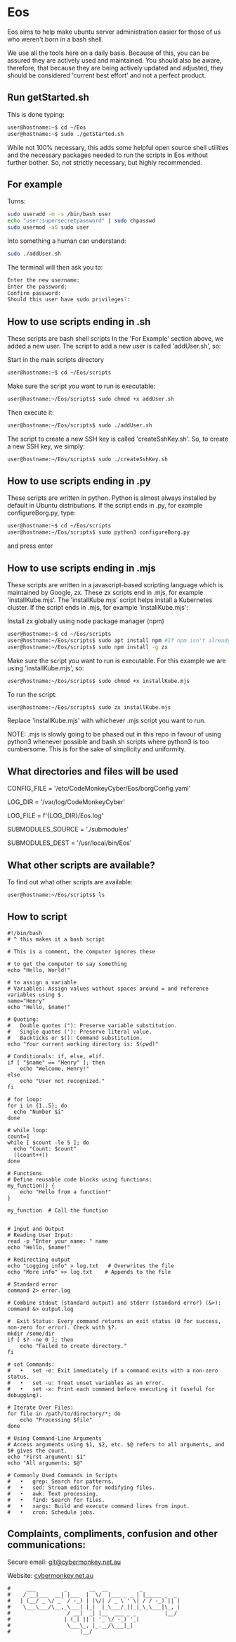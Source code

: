 # Eos
Eos aims to help make ubuntu server administration easier for those of us who weren't born in a bash shell.

We use all the tools here on a daily basis. Because of this, you can be assured they are actively used and maintained. You should also be aware, therefore, that because they are being actively updated and adjusted, they should be considered 'current best effort' and not a perfect product.


## Run getStarted.sh
This is done typing: 
``` bash
user@hostname:~$ cd ~/Eos
user@hostname:~$ sudo ./getStarted.sh
```
While not 100% necessary, this adds some helpful open source shell utilities and the necessary packages needed to run the scripts in Eos without further bother. So, not strictly necessary, but highly recommended.


## For example
Turns:
``` bash
sudo useradd -m -s /bin/bash user
echo "user:supersecretpassword" | sudo chpasswd
sudo usermod -aG sudo user
```

Into something a human can understand:
``` bash
sudo ./addUser.sh
```
The terminal will then ask you to:
```bash
Enter the new username:
Enter the password:
Confirm password:
Should this user have sudo privileges?:
```

## How to use scripts ending in .sh
These scripts are bash shell scripts
In the 'For Example' section above, we added a new user. The script to add a new user is called 'addUser.sh', so:

Start in the main scripts directory
``` bash
user@hostname:~$ cd ~/Eos/scripts
```

Make sure the script you want to run is executable:
```bash
user@hostname:~/Eos/scripts$ sudo chmod +x addUser.sh
```

Then execute it:
```bash
user@hostname:~/Eos/scripts$ sudo ./addUser.sh
```

The script to create a new SSH key is called 'createSshKey.sh'. So, to create a new SSH key, we simply: 
```bash
user@hostname:~/Eos/scripts$ sudo ./createSshKey.sh
```

## How to use scripts ending in .py
These scripts are written in python. Python is almost always installed by default in Ubuntu distributions.
If the script ends in .py, for example configureBorg.py, type:
```bash
user@hostname:~$ cd ~/Eos/scripts
user@hostname:~/Eos/scripts$ sudo python3 configureBorg.py
```
and press enter

## How to use scripts ending in .mjs
These scripts are written in a javascript-based scripting language which is maintained by Google, zx.
These zx scripts end in .mjs, for example 'installKube.mjs'.
The 'installKube.mjs' script helps install a Kubernetes cluster.
If the script ends in .mjs, for example 'installKube.mjs':

Install zx globally using node package manager (npm)
```bash
user@hostname:~$ cd ~/Eos/scripts
user@hostname:~/Eos/scripts$ sudo apt install npm #If npm isn't already installed, or you don't know whether it is installed or not
user@hostname:~/Eos/scripts$ sudo npm install -g zx
```

Make sure the script you want to run is executable. For this example we are using 'installKube.mjs', so:
```bash
user@hostname:~/Eos/scripts$ sudo chmod +x installKube.mjs
```

To run the script:
```bash
user@hostname:~/Eos/scripts$ sudo zx installKube.mjs
```

Replace 'installKube.mjs' with whichever .mjs script you want to run.

NOTE: .mjs is slowly going to be phased out in this repo in favour of using python3 whenever possible and bash.sh scripts where python3 is too cumbersome. This is for the sake of simplicity and uniformity.

## What directories and files will be used

CONFIG_FILE = '/etc/CodeMonkeyCyber/Eos/borgConfig.yaml'

LOG_DIR = '/var/log/CodeMonkeyCyber'

LOG_FILE = f'{LOG_DIR}/Eos.log'

SUBMODULES_SOURCE = './submodules'

SUBMODULES_DEST = '/usr/local/bin/Eos'

## What other scripts are available?
To find out what other scripts are available:

```bash
user@hostname:~/Eos/scripts$ ls
```

## How to script
```
#!/bin/bash
# ^ this makes it a bash script

# This is a comment, the computer ignores these

# to get the computer to say something
echo "Hello, World!"

# to assign a variable
# Variables: Assign values without spaces around = and reference variables using $.
name="Henry"
echo "Hello, $name!"

# Quoting:
#	Double quotes ("): Preserve variable substitution.
#	Single quotes ('): Preserve literal value.
#	Backticks or $(): Command substitution.
echo "Your current working directory is: $(pwd)"

# Conditionals: if, else, elif.
if [ "$name" == "Henry" ]; then
    echo "Welcome, Henry!"
else
    echo "User not recognized."
fi

# for loop:
for i in {1..5}; do
  echo "Number $i"
done

# while loop:
count=1
while [ $count -le 5 ]; do
  echo "Count: $count"
  ((count++))
done

# Functions
# Define reusable code blocks using functions:
my_function() {
    echo "Hello from a function!"
}

my_function  # Call the function


# Input and Output 
# Reading User Input:
read -p "Enter your name: " name
echo "Hello, $name!"

# Redirecting output
echo "Logging info" > log.txt   # Overwrites the file
echo "More info" >> log.txt    # Appends to the file

# Standard error 
command 2> error.log

# Combine stdout (standard output) and stderr (standard error) (&>):
command &> output.log

#  Exit Status: Every command returns an exit status (0 for success, non-zero for error). Check with $?.
mkdir /some/dir
if [ $? -ne 0 ]; then
    echo "Failed to create directory."
fi

# set Commands:
#	•	set -e: Exit immediately if a command exits with a non-zero status.
#	•	set -u: Treat unset variables as an error.
#	•	set -x: Print each command before executing it (useful for debugging).

# Iterate Over Files:
for file in /path/to/directory/*; do
    echo "Processing $file"
done

# Using Command-Line Arguments
# Access arguments using $1, $2, etc. $@ refers to all arguments, and $# gives the count.
echo "First argument: $1"
echo "All arguments: $@"

# Commonly Used Commands in Scripts
#	•	grep: Search for patterns.
#	•	sed: Stream editor for modifying files.
#	•	awk: Text processing.
#	•	find: Search for files.
#	•	xargs: Build and execute command lines from input.
#	•	cron: Schedule jobs.
```

## Complaints, compliments, confusion and other communications:

Secure email: [git@cybermonkey.net.au](mailto:git@cybermonkey.net.au)  

Website: [cybermonkey.net.au](https://cybermonkey.net.au)

```
#     ___         _       __  __          _
#    / __|___  __| |___  |  \/  |___ _ _ | |_____ _  _
#   | (__/ _ \/ _` / -_) | |\/| / _ \ ' \| / / -_) || |
#    \___\___/\__,_\___| |_|  |_\___/_||_|_\_\___|\_, |
#                  / __|  _| |__  ___ _ _         |__/
#                 | (_| || | '_ \/ -_) '_|
#                  \___\_, |_.__/\___|_|
#                      |__/
```
